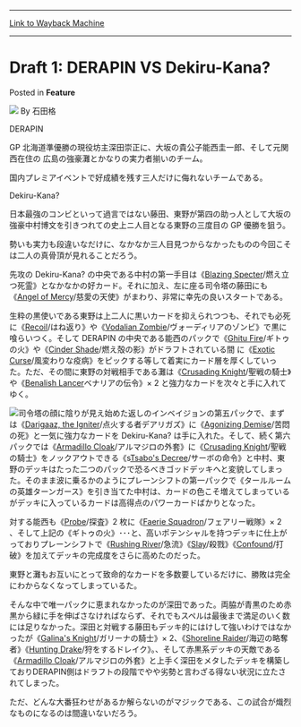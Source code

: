 
---
[Link to Wayback Machine](https://web.archive.org/web/20220701191202/https://magic.wizards.com/en/articles/archive/feature/draft-1-derapin-vs-dekiru-kana-2000-01-01)

[_metadata_:wayback_url]:- "https://magic.wizards.com/en/articles/archive/feature/draft-1-derapin-vs-dekiru-kana-2000-01-01"
[_metadata_:wayback_raw_url]:- "https://web.archive.org/web/20220701191202id_/https://magic.wizards.com/en/articles/archive/feature/draft-1-derapin-vs-dekiru-kana-2000-01-01"
[_metadata_:wayback_capture_timestamp]:- "2022-07-01 19:12:02+00:00"
[_metadata_:description]:- "DERAPIN GP 北海道準優勝の現役坊主深田崇正に、大坂の貴公子能西圭一郎、そして元関西在住の 広島の強豪灘とかなりの実力者揃いのチーム。 国内プレミアイベントで好成績を残す三人だけに侮れないチームである。 Dekiru-Kana? 日本最強のコンビといって過言ではない藤田、東野が第四の助っ人として大坂の強豪中村博文を引きつれての史上ニ人目となる東野の三度目の GP 優勝を狙う。 勢いも実力も段違いなだけに、なかなか三人目見つからなかったものの今回こそは二人の真骨頂が見れることだろう。 先攻の Dekiru-Kana? の中央である中村の第一手目は《Blazing Specter/燃え立つ死霊》となかなかの好カード。それに加え、左に座る司令塔の藤田にも《Angel of Mercy/慈愛の天使》がまわり、非常に幸先の良いスタートである。"
[_metadata_:generator]:- "Drupal 7 (http://drupal.org)"
[_metadata_:publish_date]:- "2000-01-01"
---


Draft 1: DERAPIN VS Dekiru-Kana?
================================



 Posted in **Feature**







![](https://media.magic.wizards.com/styles/auth_small/public/generic-avatar-150_555.png)
By 石田格











DERAPIN


GP 北海道準優勝の現役坊主深田崇正に、大坂の貴公子能西圭一郎、そして元関西在住の
広島の強豪灘とかなりの実力者揃いのチーム。  

国内プレミアイベントで好成績を残す三人だけに侮れないチームである。


Dekiru-Kana?


日本最強のコンビといって過言ではない藤田、東野が第四の助っ人として大坂の強豪中村博文を引きつれての史上ニ人目となる東野の三度目の GP 優勝を狙う。  

勢いも実力も段違いなだけに、なかなか三人目見つからなかったものの今回こそは二人の真骨頂が見れることだろう。


先攻の Dekiru-Kana? の中央である中村の第一手目は《[Blazing Specter](https://gatherer.wizards.com/Pages/Card/Details.aspx?name=Blazing+Specter)/燃え立つ死霊》となかなかの好カード。それに加え、左に座る司令塔の藤田にも《[Angel of Mercy](https://gatherer.wizards.com/Pages/Card/Details.aspx?name=Angel+of+Mercy)/慈愛の天使》がまわり、非常に幸先の良いスタートである。


生粋の黒使いである東野は上二人に黒いカードを抑えられつつも、それでも必死に《[Recoil](https://gatherer.wizards.com/Pages/Card/Details.aspx?name=Recoil)/はね返り》や《[Vodalian Zombie](https://gatherer.wizards.com/Pages/Card/Details.aspx?name=Vodalian+Zombie)/ヴォーディリアのゾンビ》で黒に喰らいつく。そして DERAPIN の中央である能西のパックで《[Ghitu Fire](https://gatherer.wizards.com/Pages/Card/Details.aspx?name=Ghitu+Fire)/ギトゥの火》や《[Cinder Shade](https://gatherer.wizards.com/Pages/Card/Details.aspx?name=Cinder+Shade)/燃え殻の影》がドラフトされている間 に《[Exotic Curse](https://gatherer.wizards.com/Pages/Card/Details.aspx?name=Exotic+Curse)/風変わりな疫病》をピックする等して着実にカード層を厚くしていった。ただ、その間に東野の対戦相手である灘は《[Crusading Knight](https://gatherer.wizards.com/Pages/Card/Details.aspx?name=Crusading+Knight)/聖戦の騎士》や《[Benalish Lancer](https://gatherer.wizards.com/Pages/Card/Details.aspx?name=Benalish+Lancer)ベナリアの伝令》× 2 と強力なカードを次々と手に入れてゆく。


![](https://media.magic.wizards.com/image_legacy_migration/sideboard/images/GPYOK01/895.jpg)司令塔の顔に陰りが見え始めた返しのインベイジョンの第五パックで、まずは《[Darigaaz, the Igniter](https://gatherer.wizards.com/Pages/Card/Details.aspx?name=Darigaaz%2C+the+Igniter)/点火する者デアリガズ》に《[Agonizing Demise](https://gatherer.wizards.com/Pages/Card/Details.aspx?name=Agonizing+Demise)/苦悶の死》と一気に強力なカードを Dekiru-Kana? は手に入れた。そして、続く第六パックでは《[Armadillo Cloak](https://gatherer.wizards.com/Pages/Card/Details.aspx?name=Armadillo+Cloak)/アルマジロの外套》に《[Crusading Knight](https://gatherer.wizards.com/Pages/Card/Details.aspx?name=Crusading+Knight)/聖戦の騎士》をノックアウトできる《s[Tsabo's Decree](https://gatherer.wizards.com/Pages/Card/Details.aspx?name=Tsabo%27s+Decree)/サーボの命令》と中村、東野のデッキはたった二つのパックで恐るべきゴッドデッキへと変貌してしまった。そのまま波に乗るかのようにプレーンシフトの第一パックで《タールルームの英雄ターンガース》を引き当てた中村は、カードの色こそ増えてしまっているがデッキに入っているカードは高得点のパワーカードばかりとなった。


対する能西も《[Probe](https://gatherer.wizards.com/Pages/Card/Details.aspx?name=Probe)/探査》2 枚に《[Faerie Squadron](https://gatherer.wizards.com/Pages/Card/Details.aspx?name=Faerie+Squadron)/フェアリー戦隊》× 2 、そして上記の《ギトゥの火》･･･と、高いポテンシャルを持つデッキに仕上がっておりプレーンシフトで《[Rushing River](https://gatherer.wizards.com/Pages/Card/Details.aspx?name=Rushing+River)/急流》《[Slay](https://gatherer.wizards.com/Pages/Card/Details.aspx?name=Slay)/殺戮》《[Confound](https://gatherer.wizards.com/Pages/Card/Details.aspx?name=Confound)/打破》を加えてデッキの完成度をさらに高めたのだった。


東野と灘もお互いにとって致命的なカードを多数要しているだけに、勝敗は完全にわからなくなってしまっているた。  

そんな中で唯一パックに恵まれなかったのが深田であった。両脇が青黒のため赤黒から緑に手を伸ばさなければならず、それでもスペルは最後まで満足のいく数には足りなかった。深田と対戦する藤田もデッキ的にはけして強いわけではなかったが《[Galina's Knight](https://gatherer.wizards.com/Pages/Card/Details.aspx?name=Galina%27s+Knight)/ガリーナの騎士》× 2、《[Shoreline Raider](https://gatherer.wizards.com/Pages/Card/Details.aspx?name=Shoreline+Raider)/海辺の略奪者》《[Hunting Drake](https://gatherer.wizards.com/Pages/Card/Details.aspx?name=Hunting+Drake)/狩をするドレイク》。、そして赤黒系デッキの天敵である《[Armadillo Cloak](https://gatherer.wizards.com/Pages/Card/Details.aspx?name=Armadillo+Cloak)/アルマジロの外套》と上手く深田をメタしたデッキを構築しておりDERAPIN側はドラフトの段階でやや劣勢と言わざる得ない状況に立たされてしまった。  

ただ、どんな大番狂わせがあるか解らないのがマジックである、この試合が熾烈なものになるのは間違いないだろう。







